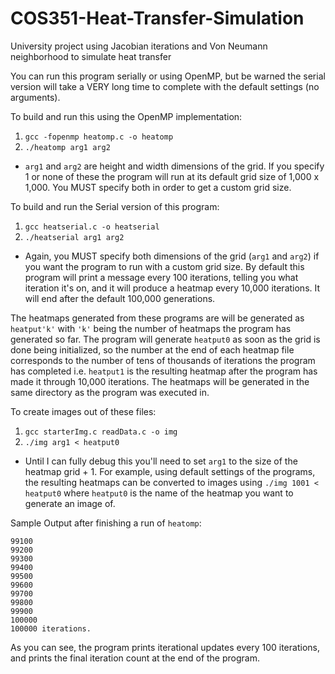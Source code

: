 # COS351-Heat-Transfer-Simulation
University project using Jacobian iterations and Von Neumann neighborhood to simulate heat transfer

You can run this program serially or using OpenMP, but be warned the serial version will take a VERY long time to complete with the default settings (no arguments). 

To build and run this using the OpenMP implementation:
1. `gcc -fopenmp heatomp.c -o heatomp`
2. `./heatomp arg1 arg2` 
* `arg1` and `arg2` are height and width dimensions of the grid. If you specify 1 or none of these the program will run at its default grid size of 1,000 x 1,000. You MUST specify both in order to get a custom grid size. 

To build and run the Serial version of this program:
1. `gcc heatserial.c -o heatserial`
2. `./heatserial arg1 arg2` 
* Again, you MUST specify both dimensions of the grid (`arg1` and `arg2`) if you want the program to run with a custom grid size. 
By default this program will print a message every 100 iterations, telling you what iteration it's on, and it will produce a heatmap every 10,000 iterations. It will end after the default 100,000 generations.

The heatmaps generated from these programs are will be generated as `heatput'k'` with `'k'` being the number of heatmaps the program has generated so far. The program will generate `heatput0` as soon as the grid is done being initialized, so the number at the end of each heatmap file corresponds to the number of tens of thousands of iterations the program has completed i.e. `heatput1` is the resulting heatmap after the program has made it through 10,000 iterations. The heatmaps will be generated in the same directory as the program was executed in. 

To create images out of these files:
1. `gcc starterImg.c readData.c -o img`
2. `./img arg1 < heatput0`
* Until I can fully debug this you'll need to set `arg1` to the size of the heatmap grid + 1. For example, using default settings of the programs, the resulting heatmaps can be converted to images using `./img 1001 < heatput0` where `heatput0` is the name of the heatmap you want to generate an image of. 


Sample Output after finishing a run of `heatomp`:
```99000
99100
99200
99300
99400
99500
99600
99700
99800
99900
100000
100000 iterations.
```

As you can see, the program prints iterational updates every 100 iterations, and prints the final iteration count at the end of the program. 
